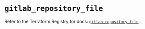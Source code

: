 # `gitlab_repository_file`

Refer to the Terraform Registry for docs: [`gitlab_repository_file`](https://registry.terraform.io/providers/gitlabhq/gitlab/16.8.1/docs/resources/repository_file).
